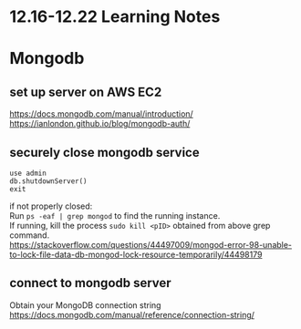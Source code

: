# 12.16-12.22 Learning Notes

# Mongodb
## set up server on AWS EC2
<https://docs.mongodb.com/manual/introduction/>  
<https://ianlondon.github.io/blog/mongodb-auth/>
## securely close mongodb service
```
use admin
db.shutdownServer()
exit
```
if not properly closed:  
Run 
`ps -eaf | grep mongod` to find the running instance.  
If running, kill the process `sudo kill <pID>` obtained from above grep command.  
<https://stackoverflow.com/questions/44497009/mongod-error-98-unable-to-lock-file-data-db-mongod-lock-resource-temporarily/44498179>
## connect to mongodb server
Obtain your MongoDB connection string  
<https://docs.mongodb.com/manual/reference/connection-string/>

